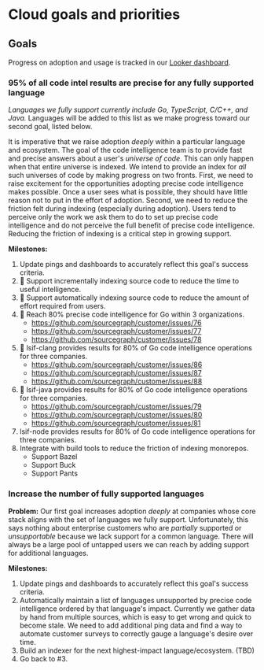 # Cloud goals and priorities

## Goals

Progress on adoption and usage is tracked in our [Looker dashboard](https://sourcegraph.looker.com/dashboards/131).

### 95% of all code intel results are precise for any fully supported language

_Languages we fully support currently include Go, TypeScript, C/C++, and Java._ Languages will be added to this list as we make progress toward our second goal, listed below.

It is imperative that we raise adoption *deeply* within a particular language and ecosystem. The goal of the code intelligence team is to provide fast and precise answers about a user's _universe of code_. This can only happen when that entire universe is indexed. We intend to provide an index for _all_ such universes of code by making progress on two fronts. First, we need to raise excitement for the opportunities adopting precise code intelligence makes possible. Once a user sees what is possible, they should have little reason not to put in the effort of adoption. Second, we need to reduce the friction felt during indexing (especially during adoption). Users tend to perceive only the work we ask them to do to set up precise code intelligence and do not perceive the full benefit of precise code intelligence. Reducing the friction of indexing is a critical step in growing support.

**Milestones:**

1. Update pings and dashboards to accurately reflect this goal's success criteria.
1. 🔄 Support incrementally indexing source code to reduce the time to useful intelligence.
1. 🔄 Support automatically indexing source code to reduce the amount of effort required from users.
1. 🔄  Reach 80% precise code intelligence for Go within 3 organizations.
    - https://github.com/sourcegraph/customer/issues/76
    - https://github.com/sourcegraph/customer/issues/77
    - https://github.com/sourcegraph/customer/issues/78
1. 🔄 lsif-clang provides results for 80% of Go code intelligence operations for three companies.
    - https://github.com/sourcegraph/customer/issues/86
    - https://github.com/sourcegraph/customer/issues/87
    - https://github.com/sourcegraph/customer/issues/88
1. 🔄 lsif-java provides results for 80% of Go code intelligence operations for three companies.
    - https://github.com/sourcegraph/customer/issues/79
    - https://github.com/sourcegraph/customer/issues/80
    - https://github.com/sourcegraph/customer/issues/81
1. lsif-node provides results for 80% of Go code intelligence operations for three companies.
1. Integrate with build tools to reduce the friction of indexing monorepos.
    - Support Bazel
    - Support Buck
    - Support Pants

### Increase the number of fully supported languages

**Problem:** Our first goal increases adoption _deeply_ at companies whose core stack aligns with the set of languages we fully support. Unfortunately, this says nothing about enterprise customers who are _partially_ supported or _unsupportable_ because we lack support for a common language. There will always be a large pool of untapped users we can reach by adding support for additional languages.

**Milestones:**

1. Update pings and dashboards to accurately reflect this goal's success criteria.
1. Automatically maintain a list of languages unsupported by precise code intelligence ordered by that language's impact. Currently we gather data by hand from multiple sources, which is easy to get wrong and quick to become stale. We need to add additional ping data and find a way to automate customer surveys to correctly gauge a language's desire over time.
1. Build an indexer for the next highest-impact language/ecosystem. (TBD)
1. Go back to #3.

